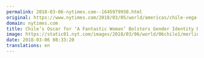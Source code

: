 ```yaml
---
permalink: 2018-03-06-nytimes.com--1645979930.html
original: https://www.nytimes.com/2018/03/05/world/americas/chile-vega-oscar-transgender.html?partner=rss&amp;emc=rss
domain: nytimes.com
title: Chile’s Oscar for ‘A Fantastic Woman’ Bolsters Gender Identity Bill
image: https://static01.nyt.com/images/2018/03/06/world/06chile1/merlin_134995290_334c71ed-c1c4-48e5-984f-a918cbede852-mediumThreeByTwo440.jpg
date: 2018-03-06 08:33:20
translations: en
---
```


